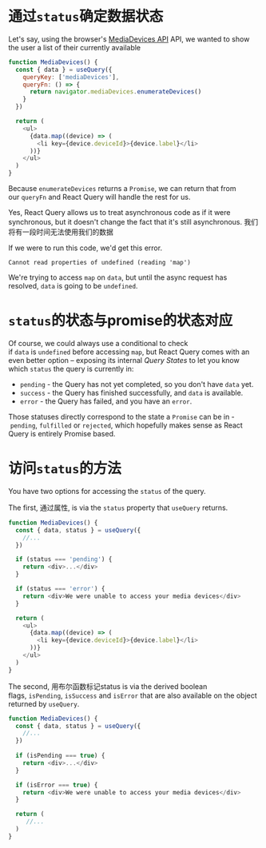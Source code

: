 
# 通过`status`确定数据状态

Let's say, using the browser's [MediaDevices API](https://developer.mozilla.org/en-US/docs/Web/API/MediaDevices/enumerateDevices) API, we wanted to show the user a list of their currently available

```js
function MediaDevices() {
  const { data } = useQuery({
    queryKey: ['mediaDevices'],
    queryFn: () => {
      return navigator.mediaDevices.enumerateDevices()
    }
  })

  return (
    <ul>
      {data.map((device) => (
        <li key={device.deviceId}>{device.label}</li>
      ))}
    </ul>
  )
}
```

Because `enumerateDevices` returns a `Promise`, we can return that from our `queryFn` and React Query will handle the rest for us.

Yes, React Query allows us to treat asynchronous code as if it were synchronous, but it doesn't change the fact that it's still asynchronous. 我们将有一段时间无法使用我们的数据

If we were to run this code, we'd get this error.

`Cannot read properties of undefined (reading 'map')`

We're trying to access `map` on `data`, but until the async request has resolved, `data` is going to be `undefined`.

# `status`的状态与promise的状态对应

Of course, we could always use a conditional to check if `data` is `undefined` before accessing `map`, but React Query comes with an even better option – exposing its internal _Query States_ to let you know which `status` the query is currently in:

- `pending` - the Query has not yet completed, so you don't have `data` yet.
- `success` - the Query has finished successfully, and `data` is available.
- `error` - the Query has failed, and you have an `error`.

Those statuses directly correspond to the state a `Promise` can be in - `pending`, `fulfilled` or `rejected`, which hopefully makes sense as React Query is entirely Promise based.

# 访问`status`的方法

You have two options for accessing the `status` of the query.

The first, 通过属性, is via the `status` property that `useQuery` returns.

```js
function MediaDevices() {
  const { data, status } = useQuery({
	//...
  })

  if (status === 'pending') {
    return <div>...</div>
  }

  if (status === 'error') {
    return <div>We were unable to access your media devices</div>
  }

  return (
    <ul>
      {data.map((device) => (
        <li key={device.deviceId}>{device.label}</li>
      ))}
    </ul>
  )
}
```

The second, 用布尔函数标记status is via the derived boolean flags, `isPending`, `isSuccess` and `isError` that are also available on the object returned by `useQuery`.

```js
function MediaDevices() {
  const { data, status } = useQuery({
	//...
  })
  
  if (isPending === true) {
    return <div>...</div>
  }

  if (isError === true) {
    return <div>We were unable to access your media devices</div>
  }

  return (
     //...
  )
}
```